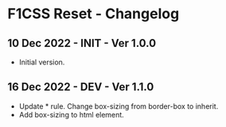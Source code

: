 # F1CSS Reset - Changelog

## 10 Dec 2022 - INIT - Ver 1.0.0
  - Initial version.

## 16 Dec 2022 - DEV - Ver 1.1.0
  - Update * rule.  Change box-sizing from border-box to inherit.
  - Add box-sizing to html element. 

